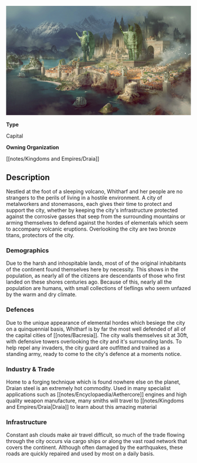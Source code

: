 
![](notes/assets/whitharf.jpg "Whitharf.jpg")

**Type**

Capital

**Owning Organization**

[[notes/Kingdoms and Empires/Draia]]

## Description
Nestled at the foot of a sleeping volcano, Whitharf and her people are no strangers to the perils of living in a hostile environment. A city of metalworkers and stonemasons, each gives their time to protect and support the city, whether by keeping the city's infrastructure protected against the corrosive gasses that seep from the surrounding mountains or arming themselves to defend against the hordes of elementals which seem to accompany volcanic eruptions. Overlooking the city are two bronze titans, protectors of the city. 


### Demographics
Due to the harsh and inhospitable lands, most of of the original inhabitants of the continent found themselves here by necessity. This shows in the population, as nearly all of the citizens are descendants of those who first landed on these shores centuries ago. Because of this, nearly all the population are humans, with small collections of tieflings who seem unfazed by the warm and dry climate. 


### Defences
Due to the unique appearance of elemental hordes which besiege the city on a quinquennial basis, Whitharf is by far the most well defended of all of the capital cities of [[notes/Bacresia]]. The city walls themselves sit at 30ft, with defensive towers overlooking the city and it's surrounding lands. To help repel any invaders, the city guard are outfitted and trained as a standing army, ready to come to the city's defence at a moments notice. 


### Industry & Trade
Home to a forging technique which is found nowhere else on the planet, Draian steel is an extremely hot commodity. Used in many specialist applications such as [[notes/Encyclopaedia/Aethercore]] engines and high quality weapon manufacture, many smiths will travel to [[notes/Kingdoms and Empires/Draia|Draia]] to learn about this amazing material 

### Infrastructure
Constant ash clouds make air travel difficult, so much of the trade flowing through the city occurs via cargo ships or along the vast road network that covers the continent. Although often damaged by the earthquakes, these roads are quickly repaired and used by most on a daily basis.



